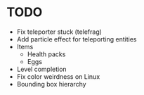 # TODO
- Fix teleporter stuck (telefrag)
- Add particle effect for teleporting entities
- Items 
    - Health packs
    - Eggs
- Level completion
- Fix color weirdness on Linux
- Bounding box hierarchy
